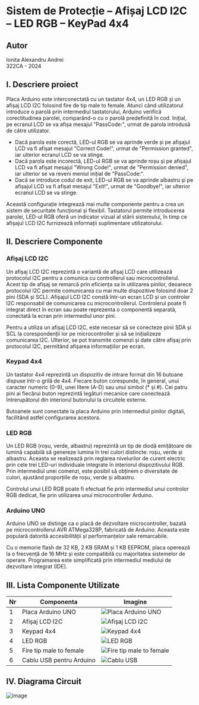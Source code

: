 # Sistem de Protecție – Afișaj LCD I2C – LED RGB – KeyPad 4x4

## Autor
Ionita Alexandru Andrei  
322CA - 2024

## I. Descriere proiect

Placa Arduino este interconectată cu un tastator 4x4, un LED RGB și un afișaj LCD I2C folosind fire de tip male to female. Atunci când utilizatorul introduce o parolă prin intermediul tastatorului, Arduino verifică corectitudinea parolei, comparând-o cu o parolă predefinită în cod. Inițial, pe ecranul LCD se va afișa mesajul "PassCode:", urmat de parola introdusă de către utilizator.

- Dacă parola este corectă, LED-ul RGB se va aprinde verde și pe afișajul LCD va fi afișat mesajul "Correct Code!", urmat de "Permission granted", iar ulterior ecranul LCD se va stinge.
- Dacă parola este incorectă, LED-ul RGB se va aprinde roșu și pe afișajul LCD va fi afișat mesajul "Wrong Code!", urmat de "Permission denied", iar ulterior se va reveni meniul inițial de "PassCode:".
- Dacă se introduce codul de exit, LED-ul RGB se va aprinde albastru și pe afișajul LCD va fi afișat mesajul "Exit!", urmat de "Goodbye!", iar ulterior ecranul LCD se va stinge.

Această configurație integrează mai multe componente pentru a crea un sistem de securitate funcțional și flexibil. Tastatorul permite introducerea parolei, LED-ul RGB oferă un indicator vizual al stării sistemului, în timp ce afișajul LCD I2C furnizează informații suplimentare utilizatorului.

## II. Descriere Componente

### Afișaj LCD I2C
Un afișaj LCD I2C reprezintă o variantă de afișaj LCD care utilizează protocolul I2C pentru a comunica cu controllerul sau microcontrollerul. Acest tip de afișaj se remarcă prin eficiența sa în utilizarea pinilor, deoarece protocolul I2C permite comunicarea cu mai multe dispozitive folosind doar 2 pini (SDA și SCL). Afișajul LCD I2C constă într-un ecran LCD și un controler I2C responsabil de comunicarea cu microcontrollerul. Controlerul poate fi integrat direct în ecran sau poate reprezenta o componentă separată, conectată la ecran prin intermediul unor pini.

Pentru a utiliza un afișaj LCD I2C, este necesar să se conecteze pinii SDA și SCL la corespondenții lor pe microcontroller și să se inițializeze comunicarea I2C. Ulterior, se pot transmite comenzi și date către afișaj prin protocolul I2C, permitând afișarea informațiilor pe ecran.

### Keypad 4x4
Un tastator 4x4 reprezintă un dispozitiv de intrare format din 16 butoane dispuse într-o grilă de 4x4. Fiecare buton corespunde, în general, unui caracter numeric (0-9), unei litere (A-D) sau unui simbol (* și #). Cei patru pini ai fiecărui buton reprezintă legături mecanice care conectează întrerupătorul din interiorul butonului la circuitele externe.

Butoanele sunt conectate la placa Arduino prin intermediul pinilor digitali, facilitând astfel configurarea acestora.

### LED RGB
Un LED RGB (roșu, verde, albastru) reprezintă un tip de diodă emițătoare de lumină capabilă să genereze lumina în trei culori distincte: roșu, verde și albastru. Aceasta se realizează prin reglarea nivelurilor de curent electric prin cele trei LED-uri individuale integrate în interiorul dispozitivului RGB. Prin intermediul unei comenzi, este posibil să obținem o diversitate de culori, ajustând proporțiile de roșu, verde și albastru.

Controlul unui LED RGB poate fi efectuat fie prin intermediul unui controlor RGB dedicat, fie prin utilizarea unui microcontroller Arduino.

### Arduino UNO
Arduino UNO se distinge ca o placă de dezvoltare microcontroller, bazată pe microcontrollerul AVR ATMega328P, fabricată de Arduino. Aceasta este populară datorită accesibilității și performanțelor sale remarcabile.

Cu o memorie flash de 32 KB, 2 KB SRAM și 1 KB EEPROM, placa operează la o frecvență de 16 MHz și este compatibilă cu majoritatea sistemelor de operare. Programarea este simplificată prin intermediul mediului de dezvoltare integrat (IDE).

## III. Lista Componente Utilizate

| Nr | Componenta            | Imagine             |
|----|-----------------------|---------------------|
| 1  | Placa Arduino UNO      | ![Placa Arduino UNO]() |
| 2  | Afișaj LCD I2C         | ![Afișaj LCD I2C]()    |
| 3  | Keypad 4x4             | ![Keypad 4x4]()       |
| 4  | LED RGB                | ![LED RGB]()          |
| 5  | Fire tip male to female| ![Fire tip male to female]() |
| 6  | Cablu USB pentru Arduino| ![Cablu USB]()        |

## IV. Diagrama Circuit
![image](https://github.com/user-attachments/assets/d40854e4-c667-4707-9ef5-288e38ec00fd)
